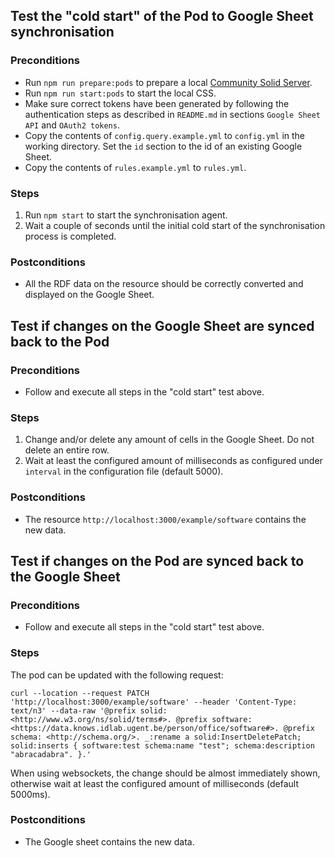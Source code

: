 ## Test the "cold start" of the Pod to Google Sheet synchronisation

### Preconditions
- Run `npm run prepare:pods` to prepare a local 
[Community Solid Server](https://github.com/CommunitySolidServer/CommunitySolidServer).
- Run `npm run start:pods` to start the local CSS.
- Make sure correct tokens have been generated by following the authentication steps as described in `README.md`
in sections `Google Sheet API` and `OAuth2 tokens`.
- Copy the contents of `config.query.example.yml` to `config.yml` in the working directory. 
Set the `id` section to the id of an existing Google Sheet.
- Copy the contents of `rules.example.yml` to `rules.yml`.

### Steps
1. Run `npm start` to start the synchronisation agent.
2. Wait a couple of seconds until the initial cold start of the synchronisation process is completed.

### Postconditions
- All the RDF data on the resource should be correctly converted and displayed on the Google Sheet.

## Test if changes on the Google Sheet are synced back to the Pod

### Preconditions
- Follow and execute all steps in the "cold start" test above.

### Steps
1. Change and/or delete any amount of cells in the Google Sheet. Do not delete an entire row.
2. Wait at least the configured amount of milliseconds as configured under `interval` in the configuration file (default 5000).

### Postconditions
- The resource `http://localhost:3000/example/software` contains the new data.

##  Test if changes on the Pod are synced back to the Google Sheet

### Preconditions
- Follow and execute all steps in the "cold start" test above.

### Steps
The pod can be updated with the following request:
```curl
curl --location --request PATCH 'http://localhost:3000/example/software' --header 'Content-Type: text/n3' --data-raw '@prefix solid: <http://www.w3.org/ns/solid/terms#>. @prefix software: <https://data.knows.idlab.ugent.be/person/office/software#>. @prefix schema: <http://schema.org/>. _:rename a solid:InsertDeletePatch; solid:inserts { software:test schema:name "test"; schema:description "abracadabra". }.'
```
When using websockets, the change should be almost immediately shown, 
otherwise wait at least the configured amount of milliseconds (default 5000ms).

### Postconditions
- The Google sheet contains the new data.